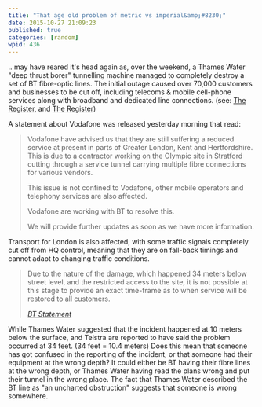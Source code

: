 ```yaml
---
title: "That age old problem of metric vs imperial&amp;#8230;"
date: 2015-10-27 21:09:23
published: true
categories: [random]
wpid: 436
---
```


.. may have reared it's head again as, over the weekend, a Thames Water "deep thrust borer" tunnelling machine managed to completely destroy a set of BT fibre-optic lines. The initial outage caused over 70,000 customers and businesses to be cut off, including telecoms & mobile cell-phone services along with broadband and dedicated line connections. (see: [The Register](https://www.theregister.co.uk/2009/04/06/bt_exchange_traffic_lights/ "The Register article on BT service interruption"), and [The Register](https://www.theregister.co.uk/2009/04/08/bt_thames_water/ "The Register article on continuing BT service interruptions caused by a Thames Water tunnelling machine"))

A statement about Vodafone was released yesterday morning that read:

> Vodafone have advised us that they are still suffering a reduced service at present in parts of Greater London, Kent and Hertfordshire. This is due to a contractor working on the Olympic site in Stratford cutting through a service tunnel carrying multiple fibre connections for various vendors.
> 
> This issue is not confined to Vodafone, other mobile operators and telephony services are also affected.
> 
> Vodafone are working with BT to resolve this.
> 
> We will provide further updates as soon as we have more information.

Transport for London is also affected, with some traffic signals completely cut off from HQ control, meaning that they are on fall-back timings and cannot adapt to changing traffic conditions.

> Due to the nature of the damage, which happened 34 meters below street level, and the restricted access to the site, it is not possible at this stage to provide an exact time-frame as to when service will be restored to all customers.
> 
> <cite>[BT Statement](https://web.archive.org/web/20090605173128/https://www.openreach.co.uk:80/orpg/news/generalbriefings/gen02709.do)</cite>

While Thames Water suggested that the incident happened at 10 meters below the surface, and Telstra are reported to have said the problem occurred at 34 feet. (34 feet = 10.4 meters) Does this mean that someone has got confused in the reporting of the incident, or that someone had their equipment at the wrong depth? It could either be BT having their fibre lines at the wrong depth, or Thames Water having read the plans wrong and put their tunnel in the wrong place. The fact that Thames Water described the BT line as "an uncharted obstruction" suggests that someone is wrong somewhere.